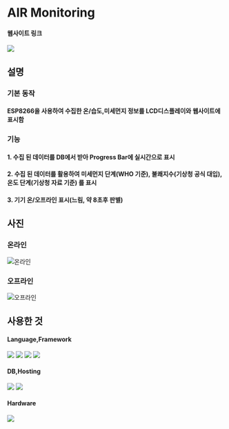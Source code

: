 # AIR Monitoring
#### 웹사이트 링크
<a href="https://airmonitoring.netlify.app/"><img src="https://img.shields.io/badge/AIR-MONITORING-F1344?style=flat-square"></img></a>
## 설명
###  기본 동작
#### ESP8266을 사용하여 수집한 온/습도,미세먼지 정보를 LCD디스플레이와 웹사이트에 표시함
### 기능
#### 1. 수집 된 데이터를 DB에서 받아 Progress Bar에 실시간으로 표시
#### 2.  수집 된 데이터를 활용하여 미세먼지 단계(WHO 기준), 불쾌지수(기상청 공식 대입), 온도 단계(기상청 자료 기준) 를 표시
#### 3. 기기 온/오프라인 표시(느림, 약 8초후 판별)
## 사진
### 온라인
![온라인](https://i.postimg.cc/3NSSsdhn/20230128-112545.png)
### 오프라인
![오프라인](https://i.postimg.cc/fRXCKHVH/20230128-112558.png)

## 사용한 것
#### Language,Framework
<img src="https://img.shields.io/badge/Javascript-F7DF1E?style=flat-square&logo=javascript&logoColor=white"/> <img src="https://img.shields.io/badge/HTML-E34F26?style=flat-square&logo=html5&logoColor=white"/> <img src="https://img.shields.io/badge/C++-00599C?style=flat-square&logo=c&logoColor=white"/> <img src="https://img.shields.io/badge/Tailwind CSS-06B6D4?style=flat-square&logo=tailwindcss&logoColor=white"/>
#### DB,Hosting
<img src="https://img.shields.io/badge/Firebase-FFCA28?style=flat-square&logo=firebase&logoColor=white"/> <img src="https://img.shields.io/badge/Netlify-00C7B7?style=flat-square&logo=Netlify&logoColor=white"/>
#### Hardware
<img src="https://img.shields.io/badge/ESP8266-E7352C?style=flat-square&logo=Espressif&logoColor=white"/>
